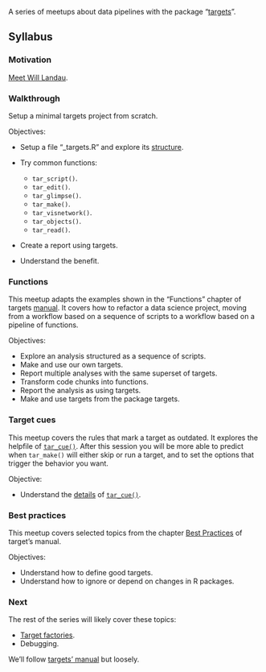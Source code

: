 
<!-- README.md is generated from README.Rmd. Please edit that file -->

A series of meetups about data pipelines with the package
“[targets](https://docs.ropensci.org/targets/)”.

## Syllabus

### Motivation

[Meet Will
Landau](https://github.com/2DegreesInvesting/ds-incubator/issues/70).

### Walkthrough

Setup a minimal targets project from scratch.

Objectives:

-   Setup a file “\_targets.R” and explore its
    [structure](https://books.ropensci.org/targets/walkthrough.html#file-structure).

-   Try common functions:

    -   `tar_script()`.
    -   `tar_edit()`.
    -   `tar_glimpse()`.
    -   `tar_make()`.
    -   `tar_visnetwork()`.
    -   `tar_objects()`.
    -   `tar_read()`.

-   Create a report using targets.

-   Understand the benefit.

### Functions

This meetup adapts the examples shown in the “Functions” chapter of
targets [manual](https://books.ropensci.org/targets/). It covers how to
refactor a data science project, moving from a workflow based on a
sequence of scripts to a workflow based on a pipeline of functions.

Objectives:

-   Explore an analysis structured as a sequence of scripts.
-   Make and use our own targets.
-   Report multiple analyses with the same superset of targets.
-   Transform code chunks into functions.
-   Report the analysis as using targets.
-   Make and use targets from the package targets.

### Target cues

This meetup covers the rules that mark a target as outdated. It explores
the helpfile of
[`tar_cue()`](https://docs.ropensci.org/targets/reference/tar_cue.html).
After this session you will be more able to predict when `tar_make()`
will either skip or run a target, and to set the options that trigger
the behavior you want.

Objective:

-   Understand the
    [details](https://docs.ropensci.org/targets/reference/tar_cue.html#details)
    of
    [`tar_cue()`](https://docs.ropensci.org/targets/reference/tar_cue.html).

### Best practices

This meetup covers selected topics from the chapter [Best
Practices](https://books.ropensci.org/targets/practices) of target’s
manual.

Objectives:

-   Understand how to define good targets.
-   Understand how to ignore or depend on changes in R packages.

### Next

The rest of the series will likely cover these topics:

-   [Target
    factories](https://wlandau.github.io/targetopia/contributing.html#target-factories).
-   Debugging.

We’ll follow [targets’ manual](https://books.ropensci.org/targets/) but
loosely.
